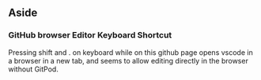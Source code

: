 ## Aside

### GitHub browser Editor Keyboard Shortcut

Pressing shift and . on keyboard while on this github page opens vscode in a browser in a new tab, and seems to allow editing directly in the browser without GitPod.

